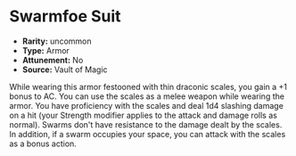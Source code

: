 
# Swarmfoe Suit

* **Rarity:** uncommon
* **Type:** Armor
* **Attunement:** No
* **Source:** Vault of Magic


While wearing this armor festooned with thin draconic scales, you gain a +1 bonus to AC. You can use the scales as a melee weapon while wearing the armor. You have proficiency with the scales and deal 1d4 slashing damage on a hit (your Strength modifier applies to the attack and damage rolls as normal). Swarms don't have resistance to the damage dealt by the scales. In addition, if a swarm occupies your space, you can attack with the scales as a bonus action.
